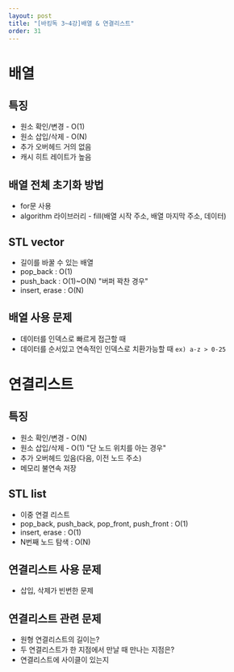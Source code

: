 ```yaml
---
layout: post
title: "[바킹독 3~4강]배열 & 연결리스트"
order: 31 
---
```


# 배열

## 특징
* 원소 확인/변경 - O(1)
* 원소 삽입/삭제 - O(N)
* 추가 오버헤드 거의 없음
* 캐시 히트 레이트가 높음

## 배열 전체 초기화 방법
* for문 사용
* algorithm 라이브러리 - fill(배열 시작 주소, 배열 마지막 주소, 데이터)

## STL vector
* 길이를 바꿀 수 있는 배열
* pop_back : O(1)
* push_back : O(1)~O(N) "버퍼 꽉찬 경우"
* insert, erase : O(N)


## 배열 사용 문제 
* 데이터를 인덱스로 빠르게 접근할 때
* 데이터를 순서있고 연속적인 인덱스로 치환가능할 때 `ex) a-z > 0-25`



# 연결리스트

## 특징
* 원소 확인/변경 - O(N) 
* 원소 삽입/삭제 - O(1) "단 노드 위치를 아는 경우"
* 추가 오버헤드 있음(다음, 이전 노드 주소)
* 메모리 불연속 저장

## STL list
* 이중 연결 리스트
* pop_back, push_back, pop_front, push_front : O(1)
* insert, erase : O(1)
* N번째 노드 탐색 : O(N)

## 연결리스트 사용 문제
* 삽입, 삭제가 빈번한 문제

## 연결리스트 관련 문제
* 원형 연결리스트의 길이는?
* 두 연결리스트가 한 지점에서 만날 때 만나는 지점은?
* 연결리스트에 사이클이 있는지